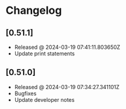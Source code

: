 # Changelog

## [0.51.1]

- Released @ 2024-03-19 07:41:11.803650Z
- Update print statements

## [0.51.0]

- Released @ 2024-03-19 07:34:27.341101Z
- Bugfixes
- Update developer notes
